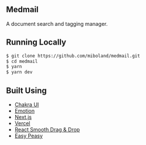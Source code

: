 ## Medmail

A document search and tagging manager.

## Running Locally

```bash
$ git clone https://github.com/miboland/medmail.git
$ cd medmail
$ yarn
$ yarn dev
```

## Built Using

- [Chakra UI](https://chakra-ui.com/)
- [Emotion](https://emotion.sh/)
- [Next.js](https://nextjs.org/)
- [Vercel](https://vercel.com)
- [React Smooth Drag & Drop](https://github.com/kutlugsahin/react-smooth-dnd)
- [Easy Peasy](https://easy-peasy.now.sh/)
